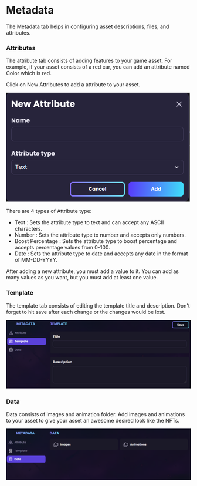 # Metadata

The Metadata tab helps in configuring asset descriptions, files, and attributes.

### Attributes

The attribute tab consists of adding features to your game asset. For example, if your asset consists of a red car, you can add an attribute named Color which is red.

Click on New Attributes to add a attribute to your asset.

<img src="../../.gitbook/assets/image (2).png" alt="" data-size="original">

There are 4 types of Attribute type:

* Text : Sets the attribute type to text and can accept any ASCII characters.
* Number : Sets the attribute type to number and accepts only numbers.
* Boost Percentage : Sets the attribute type to boost percentage and accepts percentage values from 0-100.
* Date : Sets the attribute type to date and accepts any date in the format of MM-DD-YYYY.

After adding a new attribute, you must add a value to it. You can add as many values as you want, but you must add at least one value.

### Template

The template tab consists of editing the template title and description. Don't forget to hit save after each change or the changes would be lost.

<img src="../../.gitbook/assets/image (28).png" alt="" data-size="original">

### Data

Data consists of images and animation folder. Add images and animations to your asset to give your asset an awesome desired look like the NFTs.

<img src="../../.gitbook/assets/image (20).png" alt="" data-size="original">





